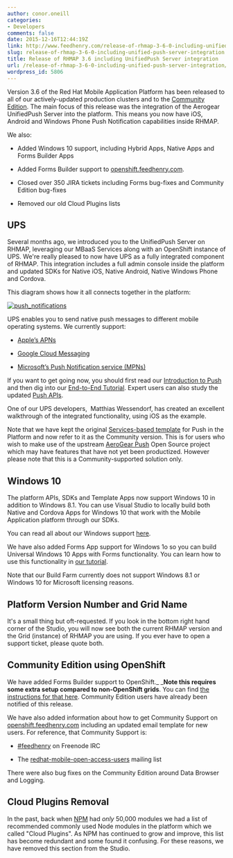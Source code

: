 ```yaml
---
author: conor.oneill
categories:
- Developers
comments: false
date: 2015-12-16T12:44:19Z
link: http://www.feedhenry.com/release-of-rhmap-3-6-0-including-unified-push-server-integration/
slug: release-of-rhmap-3-6-0-including-unified-push-server-integration
title: Release of RHMAP 3.6 including UnifiedPush Server integration
url: /release-of-rhmap-3-6-0-including-unified-push-server-integration/
wordpress_id: 5806
---
```


Version 3.6 of the Red Hat Mobile Application Platform has been released to all of our actively-updated production clusters and to the [Community Edition](http://openshift.feedhenry.com/). The main focus of this release was the integration of the Aerogear UnifiedPush Server into the platform. This means you now have iOS, Android and Windows Phone Push Notification capabilities inside RHMAP.







We also:




    
  * Added Windows 10 support, including Hybrid Apps, Native Apps and Forms Builder Apps

    
  * Added Forms Builder support to [openshift.feedhenry.com](http://openshift.feedhenry.com/).

    
  * Closed over 350 JIRA tickets including Forms bug-fixes and Community Edition bug-fixes

    
  * Removed our old Cloud Plugins lists





## UPS



Several months ago, we introduced you to the UnifiedPush Server on RHMAP, leveraging our MBaaS Services along with an OpenShift instance of UPS. We're really pleased to now have UPS as a fully integrated component of RHMAP. This integration includes a full admin console inside the platform and updated SDKs for Native iOS, Native Android, Native Windows Phone and Cordova.

This diagram shows how it all connects together in the platform:

[![push_notifications](/wp-content/uploads/2015/12/push_notifications-1024x692.png)](/wp-content/uploads/2015/12/push_notifications.png)





UPS enables you to send native push messages to different mobile operating systems. We currently support:











    
  * [Apple’s APNs](https://developer.apple.com/library/ios/documentation/NetworkingInternet/Conceptual/RemoteNotificationsPG/Chapters/ApplePushService.html)

    
  * [Google Cloud Messaging](https://developers.google.com/cloud-messaging/)

    
  * [Microsoft’s Push Notification service (MPNs)](https://msdn.microsoft.com/en-us/library/windows/apps/ff402558.aspx)






If you want to get going now, you should first read our [Introduction to Push](https://docs.feedhenry.com/v3/product_features/push_notifications.html) and then dig into our [End-to-End Tutorial](https://docs.feedhenry.com/v3/guides/using_push_notifications.html). Expert users can also study the updated [Push APIs](https://docs.feedhenry.com/v3/api/api_push.html).

One of our UPS developers,  Matthias Wessendorf, has created an excellent walkthrough of the integrated functionality, using iOS as the example.



Note that we have kept the original [Services-based template](https://docs.feedhenry.com/v3/guides/app_development_push.html) for Push in the Platform and now refer to it as the Community version. This is for users who wish to make use of the upstream [AeroGear Push](https://aerogear.org/push/) Open Source project which may have features that have not yet been productized. However please note that this is a Community-supported solution only.



## 





## Windows 10



The platform APIs, SDKs and Template Apps now support Windows 10 in addition to Windows 8.1. You can use Visual Studio to locally build both Native and Cordova Apps for Windows 10 that work with the Mobile Application platform through our SDKs.

You can read all about our Windows support [here](https://docs.feedhenry.com/v3/guides/windows_platform_support.html).

We have also added Forms App support for Windows 1o so you can build Universal Windows 10 Apps with Forms functionality. You can learn how to use this functionality in [our tutorial](https://docs.feedhenry.com/v3/guides/windows_forms_apps_tutorial.html).

Note that our Build Farm currently does not support Windows 8.1 or Windows 10 for Microsoft licensing reasons.



## Platform Version Number and Grid Name



It's a small thing but oft-requested. If you look in the bottom right hand corner of the Studio, you will now see both the current RHMAP version and the Grid (instance) of RHMAP you are using. If you ever have to open a support ticket, please quote both.



## Community Edition using OpenShift



We have added Forms Builder support to OpenShift._ ___Note this requires some extra setup compared to non-OpenShift grids__. You can find [the instructions for that here](https://openshift.feedhenry.com/docs/guides/forms_support_openshift.html). Community Edition users have already been notified of this release.

We have also added information about how to get Community Support on [openshift.feedhenry.com](http://openshift.feedhenry.com) including an updated email template for new users. For reference, that Community Support is:




    
  * [#feedhenry](irc://irc.freenode.net/feedhenry) on Freenode IRC

    
  * The [redhat-mobile-open-access-users](https://www.redhat.com/mailman/listinfo/redhat-mobile-open-access-users) mailing list



There were also bug fixes on the Community Edition around Data Browser and Logging.



## Cloud Plugins Removal



In the past, back when [NPM](https://www.npmjs.com/) had _only_ 50,000 modules we had a list of recommended commonly used Node modules in the platform which we called "Cloud Plugins". As NPM has continued to grow and improve, this list has become redundant and some found it confusing. For these reasons, we have removed this section from the Studio.
